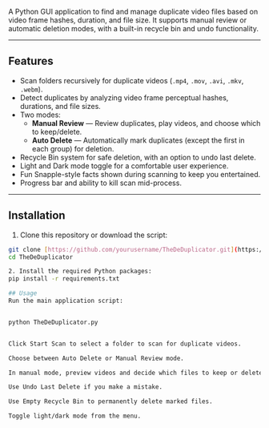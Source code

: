 A Python GUI application to find and manage duplicate video files based on video frame hashes, duration, and file size. It supports manual review or automatic deletion modes, with a built-in recycle bin and undo functionality.

---

## Features

- Scan folders recursively for duplicate videos (`.mp4`, `.mov`, `.avi`, `.mkv`, `.webm`).
- Detect duplicates by analyzing video frame perceptual hashes, durations, and file sizes.
- Two modes:
  - **Manual Review** — Review duplicates, play videos, and choose which to keep/delete.
  - **Auto Delete** — Automatically mark duplicates (except the first in each group) for deletion.
- Recycle Bin system for safe deletion, with an option to undo last delete.
- Light and Dark mode toggle for a comfortable user experience.
- Fun Snapple-style facts shown during scanning to keep you entertained.
- Progress bar and ability to kill scan mid-process.

---
## Installation

1. Clone this repository or download the script:

```bash
git clone [https://github.com/yourusername/TheDeDuplicator.git](https://github.com/yeahitsjacobj/DeDuplicator.git)
cd TheDeDuplicator

2. Install the required Python packages:
pip install -r requirements.txt

## Usage
Run the main application script:


python TheDeDuplicator.py


Click Start Scan to select a folder to scan for duplicate videos.

Choose between Auto Delete or Manual Review mode.

In manual mode, preview videos and decide which files to keep or delete.

Use Undo Last Delete if you make a mistake.

Use Empty Recycle Bin to permanently delete marked files.

Toggle light/dark mode from the menu.
